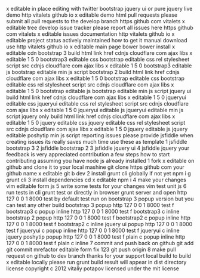 x editable in place editing with twitter bootstrap jquery ui or pure jquery live demo http vitalets github io x editable demo html pull requests please submit all pull requests to the develop branch https github com vitalets x editable tree develop issue tracker please report all issues here https github com vitalets x editable issues documentation http vitalets github io x editable project status actively maintained how to get it manual download use http vitalets github io x editable main page bower bower install x editable cdn bootstrap 3 build html link href cdnjs cloudflare com ajax libs x editable 1 5 0 bootstrap3 editable css bootstrap editable css rel stylesheet script src cdnjs cloudflare com ajax libs x editable 1 5 0 bootstrap3 editable js bootstrap editable min js script bootstrap 2 build html link href cdnjs cloudflare com ajax libs x editable 1 5 0 bootstrap editable css bootstrap editable css rel stylesheet script src cdnjs cloudflare com ajax libs x editable 1 5 0 bootstrap editable js bootstrap editable min js script jquery ui build html link href cdnjs cloudflare com ajax libs x editable 1 5 0 jqueryui editable css jqueryui editable css rel stylesheet script src cdnjs cloudflare com ajax libs x editable 1 5 0 jqueryui editable js jqueryui editable min js script jquery only build html link href cdnjs cloudflare com ajax libs x editable 1 5 0 jquery editable css jquery editable css rel stylesheet script src cdnjs cloudflare com ajax libs x editable 1 5 0 jquery editable js jquery editable poshytip min js script reporting issues please provide jsfiddle when creating issues its really saves much time use these as template 1 jsfiddle bootstrap 3 2 jsfiddle bootstrap 2 3 jsfiddle jquery ui 4 jsfiddle jquery your feedback is very appreciated contribution a few steps how to start contributing assuming you have node js already installed 1 fork x editable on github and clone it to your local mashine git clone https github com your github name x editable git b dev 2 install grunt cli globally if not yet npm i g grunt cli 3 install dependencies cd x editable npm i 4 make your changes vim editable form js 5 write some tests for your changes vim test unit js 6 run tests in cli grunt test or directly in browser grunt server and open http 127 0 0 1 8000 test by default test run on bootstrap 3 popup version but you can test any other build bootstrap 3 popup http 127 0 0 1 8000 test f bootstrap3 c popup inline http 127 0 0 1 8000 test f bootstrap3 c inline bootstrap 2 popup http 127 0 0 1 8000 test f bootstrap2 c popup inline http 127 0 0 1 8000 test f bootstrap2 c inline jquery ui popup http 127 0 0 1 8000 test f jqueryui c popup inline http 127 0 0 1 8000 test f jqueryui c inline jquery poshytip popup http 127 0 0 1 8000 test f plain c popup inline http 127 0 0 1 8000 test f plain c inline 7 commit and push back on github git add git commit mrefactor editable form fix 123 git push origin 8 make pull request on github to dev branch thanks for your support local build to build x editable locally please run grunt build result will appear in dist directory license copyright c 2012 vitaliy potapov licensed under the mit license